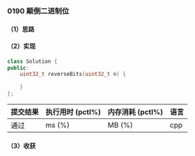 ### 0190 颠倒二进制位

#### （1）思路

#### （2）实现

```cpp
class Solution {
public:
    uint32_t reverseBits(uint32_t n) {
        
    }
};
```

| 提交结果 | 执行用时 (pctl%) | 内存消耗 (pctl%) | 语言 |
|:---------|:-----------------|:-----------------|:-----|
| 通过     |  ms (%)   |  MB (%)  | cpp  |

#### （3）收获
